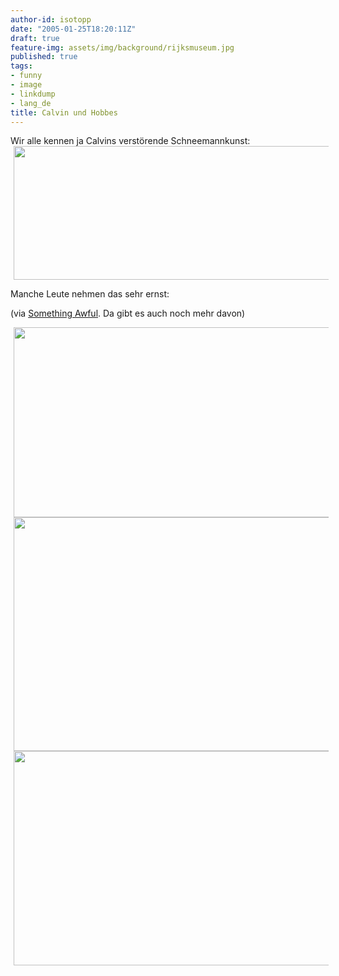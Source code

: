 ```yaml
---
author-id: isotopp
date: "2005-01-25T18:20:11Z"
draft: true
feature-img: assets/img/background/rijksmuseum.jpg
published: true
tags:
- funny
- image
- linkdump
- lang_de
title: Calvin und Hobbes
---
```

Wir alle kennen ja Calvins verstörende Schneemannkunst:
<img width='660' height='214' border='0' hspace='5' src='/uploads/calvin_hobbes_sharks.gif' alt='' />

Manche Leute nehmen das sehr ernst:


(via <a href="http://forums.somethingawful.com/showthread.php?s=&threadid=1431989">Something Awful</a>. Da gibt es auch noch mehr davon)

<img width='660' height='304' border='0' hspace='5' src='/uploads/real_sharks1.jpg' alt='' />
<img width='660' height='374' border='0' hspace='5' src='/uploads/realsharks2.jpg' alt='' />
<img width='660' height='343' border='0' hspace='5' src='/uploads/realsharks3.jpg' alt='' />
